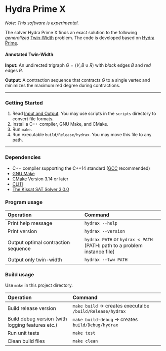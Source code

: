 # Hydra Prime X

*Note: This software is experimental.*

The solver Hydra Prime X finds an exact solution to the following *generalized* [Twin-Width](https://en.wikipedia.org/wiki/Twin-width) problem.
The code is developed based on [Hydra Prime](https://github.com/TheoryInPractice/hydraprime).

#### Annotated Twin-Width

**Input:** An undirected trigraph $G=(V,B \cup R)$ with *black* edges $B$ and *red* edges $R$.

**Output:** A contraction sequence that contracts $G$ to a single vertex and minimizes the maximum red degree during contractions.

----

### Getting Started

1. Read [Input and Output](https://github.com/mogproject/hydraprimex/wiki/Input-and-Output). You may use scripts in the `scripts` directory to convert file formats.
1. Install a C++ compiler, GNU Make, and CMake.
1. Run `make`.
1. Run executable `build/Release/hydrax`. You may move this file to any path.

----

### Dependencies

- C++ compiler supporting the C++14 standard ([GCC](https://gcc.gnu.org/) recommended)
- [GNU Make](https://www.gnu.org/software/make/)
- [CMake](https://cmake.org/) Version 3.14 or later
- [CLI11](https://github.com/CLIUtils/CLI11)
- [The Kissat SAT Solver 3.0.0](https://github.com/arminbiere/kissat)

### Program usage

| Operation | Command |
|:---|:---|
|Print help message | `hydrax --help`|
|Print version | `hydrax --version`|
|Output optimal contraction sequence | `hydrax PATH` or `hydrax < PATH` <br>(PATH: path to a problem instance file)|
|Output only twin-width | `hydrax --tww PATH` |

### Build usage

Use `make` in this project directory.

| Operation | Command |
|:---|:---|
|Build release version | `make build` $\to$ creates executalbe `/build/Release/hydrax`|
|Build debug version (with logging features etc.) | `make build-debug` $\to$ creates `build/Debug/hydrax`|
|Run unit tests | `make test` |
|Clean build files | `make clean` |
